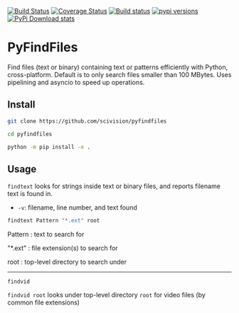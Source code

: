 [![Build Status](https://travis-ci.com/scivision/pyfindfiles.svg?branch=master)](https://travis-ci.com/scivision/pyfindfiles)
[![Coverage Status](https://coveralls.io/repos/github/scivision/pyfindfiles/badge.svg?branch=master)](https://coveralls.io/github/scivision/pyfindfiles?branch=master)
[![Build status](https://ci.appveyor.com/api/projects/status/bcakhhoaj4uv5ec3?svg=true)](https://ci.appveyor.com/project/scivision/pyfindfiles)
[![pypi versions](https://img.shields.io/pypi/pyversions/pyfindfiles.svg)](https://pypi.python.org/pypi/pyfindfiles)
[![PyPi Download stats](http://pepy.tech/badge/pyfindfiles)](http://pepy.tech/project/pyfindfiles)

# PyFindFiles

Find files (text or binary) containing text or patterns efficiently with Python, cross-platform.
Default is to only search files smaller than 100 MBytes.
Uses pipelining and asyncio to speed up operations.


## Install

```sh
git clone https://github.com/scivision/pyfindfiles

cd pyfindfiles

python -m pip install -e .
```

## Usage

`findtext` looks for strings inside text or binary files, and reports filename text is found in.

* `-v`: filename, line number, and text found


```sh
findtext Pattern "*.ext" root
```

Pattern
: text to search for

"*.ext"
: file extension(s) to search for

root
: top-level directory to search under


---

`findvid`

`findvid root` looks under top-level directory `root` for video files (by common file extensions)


